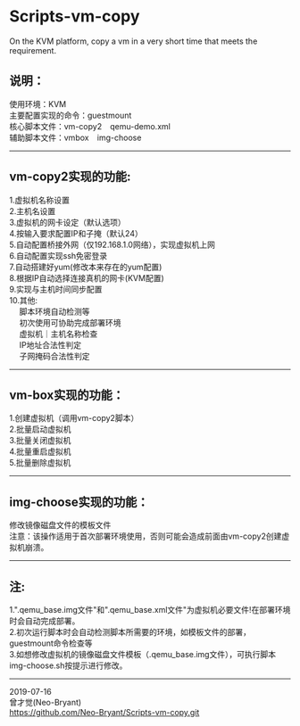 # Scripts-vm-copy
On the KVM platform,
copy a vm in a very short time that meets the requirement.

## 说明：
  使用环境：KVM  
  主要配置实现的命令：guestmount  
  核心脚本文件：vm-copy2 &ensp; qemu-demo.xml  
  辅助脚本文件：vmbox &ensp; img-choose  
************************************************
## vm-copy2实现的功能:  
  1.虚拟机名称设置  
  2.主机名设置  
  3.虚拟机的网卡设定（默认选项）   
  4.按输入要求配置IP和子掩（默认24）   
  5.自动配置桥接外网（仅192.168.1.0网络），实现虚拟机上网  
  6.自动配置实现ssh免密登录  
  7.自动搭建好yum(修改本来存在的yum配置)  
  8.根据IP自动选择连接真机的网卡(KVM配置)  
  9.实现与主机时间同步配置  
  10.其他:  
&emsp; 脚本环境自动检测等  
&emsp; 初次使用可协助完成部署环境  
&emsp; 虚拟机｜主机名称检查    
&emsp; IP地址合法性判定  
&emsp; 子网掩码合法性判定  
***********************************************
## vm-box实现的功能：  
  1.创建虚拟机（调用vm-copy2脚本）  
  2.批量启动虚拟机  
  3.批量关闭虚拟机  
  4.批量重启虚拟机  
  5.批量删除虚拟机  
***********************************************
## img-choose实现的功能：  
  修改镜像磁盘文件的模板文件  
注意：该操作适用于首次部署环境使用，否则可能会造成前面由vm-copy2创建虚拟机崩溃。  
***********************************************
## 注:  
  1.".qemu_base.img文件"和".qemu_base.xml文件"为虚拟机必要文件!在部署环境时会自动完成部署。  
  2.初次运行脚本时会自动检测脚本所需要的环境，如模板文件的部署，guestmount命令检查等  
  3.如想修改虚拟机的镜像磁盘文件模板（.qemu_base.img文件），可执行脚本img-choose.sh按提示进行修改。  
***********************************************
2019-07-16  
曾才觉(Neo-Bryant)  
https://github.com/Neo-Bryant/Scripts-vm-copy.git

